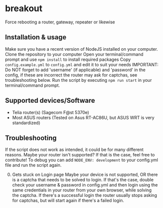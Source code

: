 # breakout
Force rebooting a router, gateway, repeater or likewise

## Installation & usage
Make sure you have a recent version of NodeJS installed on your computer.
Clone the repository to your computer
Open your terminal/command prompt and use `npm install` to install required packages
Copy `config.example.yml` to `config.yml` and edit it to suit your needs
IMPORTANT: Do NOT forget to add 'username' (if applicable) and 'password' in the config,
if these are incorrect the router may ask for captchas, see troubleshooting below.
Run the script by executing `npm run start` in your terminal/command prompt.

## Supported devices/Software
* Telia router(s) (Sagecom F@st 5370e)
* Most ASUS routers (Tested on Asus RT-AC86U, but ASUS WRT is very standardized)

## Troubleshooting
If the script does not work as intended, it could be for many different reasons.
Maybe your router isn't supported? If that is the case, feel free to contribute!
To debug you can add `NODE_ENV: development` to your config.yml file 
and run the script again.

0. Gets stuck on Login page
  Maybe your device is not supported, OR there is a captcha that needs to be solved
  to login. If that's the case, double check your username & password in config.yml
  and then login using the same credentials in your router from your own browser,
  while solving the captcha. If there's a successful login the router usually
  stops asking for captchas, but will start again if there's a failed login.


